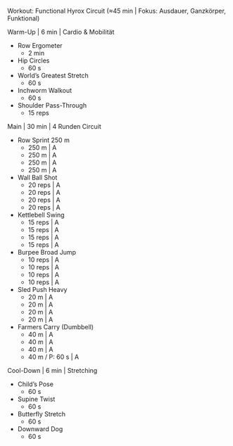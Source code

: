 Workout: Functional Hyrox Circuit (≈45 min | Fokus: Ausdauer, Ganzkörper, Funktional)

Warm-Up | 6 min | Cardio & Mobilität
- Row Ergometer
    - 2 min
- Hip Circles
    - 60 s
- World’s Greatest Stretch
    - 60 s
- Inchworm Walkout
    - 60 s
- Shoulder Pass-Through
    - 15 reps

Main | 30 min | 4 Runden Circuit
- Row Sprint 250 m
    - 250 m | A
    - 250 m | A
    - 250 m | A
    - 250 m | A
- Wall Ball Shot
    - 20 reps | A
    - 20 reps | A
    - 20 reps | A
    - 20 reps | A
- Kettlebell Swing
    - 15 reps | A
    - 15 reps | A
    - 15 reps | A
    - 15 reps | A
- Burpee Broad Jump
    - 10 reps | A
    - 10 reps | A
    - 10 reps | A
    - 10 reps | A
- Sled Push Heavy
    - 20 m | A
    - 20 m | A
    - 20 m | A
    - 20 m | A
- Farmers Carry (Dumbbell)
    - 40 m | A
    - 40 m | A
    - 40 m | A
    - 40 m / P: 60 s | A

Cool-Down | 6 min | Stretching
- Child’s Pose
    - 60 s
- Supine Twist
    - 60 s
- Butterfly Stretch
    - 60 s
- Downward Dog
    - 60 s
